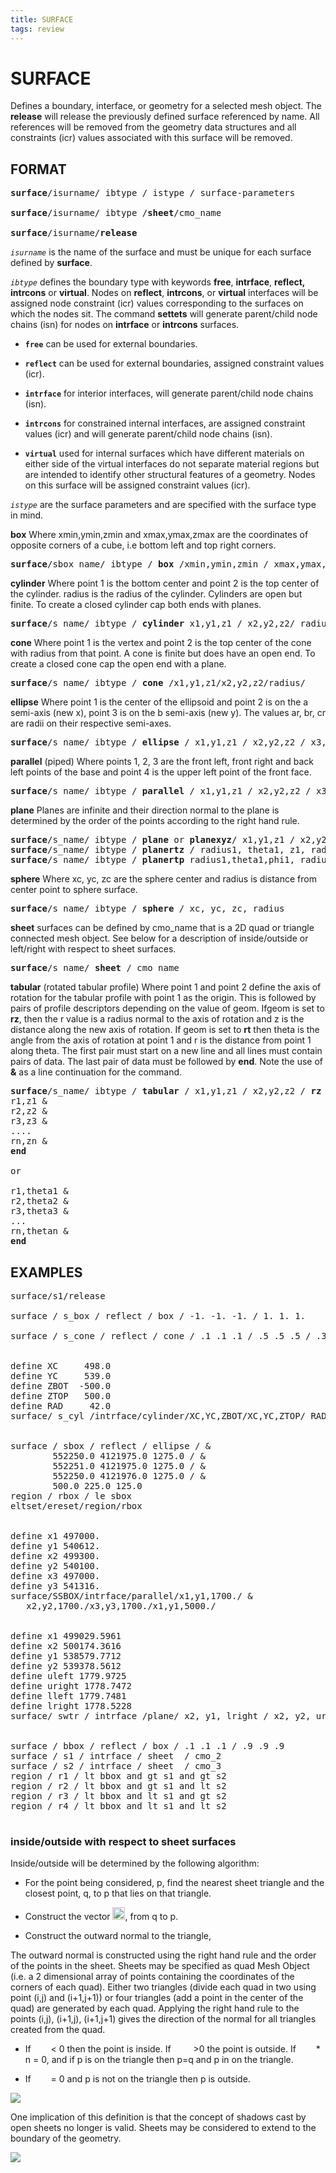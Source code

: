 ```yaml
---
title: SURFACE
tags: review
---
```


# SURFACE #

Defines a boundary, interface, or geometry for a selected mesh object. The **release** will release the previously defined surface referenced by name.  All references will be removed from the geometry data structures and all constraints (icr) values associated with this surface will be removed.

## FORMAT ##

<pre>
<b>surface</b>/isurname/ ibtype / istype / surface-parameters

<b>surface</b>/isurname/ ibtype /<b>sheet</b>/cmo_name

<b>surface</b>/isurname/<b>release</b>
</pre>


*`isurname`* is the name of the surface and must be unique for each surface defined by **surface**.


*`ibtype`* defines the boundary type with keywords **free**, **intrface**, **reflect, intrcons** or
**virtual**. Nodes on **reflect**, **intrcons**, or **virtual** interfaces will be assigned
node constraint (icr) values corresponding to the surfaces on which the nodes sit. The
command **settets** will generate parent/child node chains (isn) for nodes on **intrface** or **intrcons** surfaces.

* **`free`**  can be used for external boundaries.

* **`reflect`** can be used for external boundaries, assigned constraint values (icr).

* **`intrface`** for interior interfaces, will generate parent/child node chains (isn).

* **`intrcons`** for constrained internal interfaces, are assigned constraint values (icr) and will generate parent/child node chains (isn). 

* **`virtual`** used for internal surfaces which have different materials on either side of the virtual interfaces do not
separate material regions but are intended to identify other structural features of a geometry. Nodes on this surface will be assigned constraint values (icr).



*`istype`* are the surface parameters and are specified with the
surface type in mind. 

**box** Where xmin,ymin,zmin and xmax,ymax,zmax are the coordinates of opposite corners of a cube, i.e bottom left and top right corners.
<pre>
<b>surface</b>/sbox_name/ ibtype / <b>box</b> /xmin,ymin,zmin / xmax,ymax,zmax/
</pre>

**cylinder** Where point 1 is the bottom center and point 2 is the top center of the cylinder. radius is the radius of the cylinder. Cylinders are open but finite.  To create a closed cylinder cap both ends with planes.
<pre>
<b>surface</b>/s_name/ ibtype / <b>cylinder</b> x1,y1,z1 / x2,y2,z2/ radius
</pre>

**cone** Where point 1 is the vertex and point 2 is the top center of the cone with radius from that point. A cone is finite but does have an open end. To create a closed cone cap the open end with a plane.
<pre>
<b>surface</b>/s_name/ ibtype / <b>cone</b> /x1,y1,z1/x2,y2,z2/radius/
</pre>

**ellipse** Where point 1 is the center of the ellipsoid and point 2 is on the a semi-axis (new x), point 3 is on the b semi-axis (new y). The values ar, br, cr are radii on their respective semi-axes.
<pre>
<b>surface</b>/s_name/ ibtype / <b>ellipse</b> / x1,y1,z1 / x2,y2,z2 / x3,y3,z3 / ar, br, cr /
</pre>

**parallel** (piped) Where points 1, 2, 3 are the front left, front right and back left points of the base and point 4 is the upper left point of the front face.
<pre>
<b>surface</b>/s_name/ ibtype / <b>parallel</b> / x1,y1,z1 / x2,y2,z2 / x3,y3,z3 / x4,y4,z4 
</pre>

**plane** Planes are infinite and their direction normal to the plane is determined by the order of the points according to the right hand rule. 
<pre>
<b>surface</b>/s_name/ ibtype / <b>plane</b> or <b>planexyz</b>/ x1,y1,z1 / x2,y2,z2 / x3,y3,z3
<b>surface</b>/s_name/ ibtype / <b>planertz</b> / radius1, theta1, z1, radius2, theta2, z2, radius ,zcen/
<b>surface</b>/s_name/ ibtype / <b>planertp</b> radius1,theta1,phi1, radius2,theta2,phi2, radius3,theta3,phi3/ xc, yc, zc
</pre>

**sphere** Where xc, yc, zc are the sphere center and radius is distance from center point to sphere surface.
<pre>
<b>surface</b>/s_name/ ibtype / <b>sphere</b> / xc, yc, zc, radius
</pre>

**sheet** surfaces can be defined by cmo_name that is a 2D quad or triangle connected mesh object. See below for a description of inside/outside or left/right with respect to sheet surfaces.
<pre>
<b>surface</b>/s_name/ <b>sheet</b> / cmo_name
</pre>

**tabular** (rotated tabular profile) Where point 1 and point 2 define the axis of rotation for the tabular profile with point 1 as the origin. This is followed by pairs of profile descriptors depending on the value of geom. Ifgeom is set to **rz**, then the r value is a radius normal to the axis of rotation and z is the distance along the new axis of rotation. If geom is set to **rt** then theta is the angle from the axis of rotation at point 1 and r is the distance from point 1 along theta. The first pair must start on a new line and all lines must contain pairs of data. The last pair of data must be followed by **end**. Note the use of **&** as a line continuation for the command.
<pre>
<b>surface</b>/s_name/ ibtype / <b>tabular</b> / x1,y1,z1 / x2,y2,z2 / <b>rz</b> <b>rt</b>/ &
r1,z1 & 
r2,z2 & 
r3,z3 & 
.... 
rn,zn & 
<b>end</b>

or 

r1,theta1 & 
r2,theta2 & 
r3,theta3 & 
... 
rn,thetan & 
<b>end</b>
</pre>


## EXAMPLES ##

<pre>
surface/s1/release

surface / s_box / reflect / box / -1. -1. -1. / 1. 1. 1.

surface / s_cone / reflect / cone / .1 .1 .1 / .5 .5 .5 / .3


define XC     498.0
define YC     539.0
define ZBOT  -500.0
define ZTOP   500.0
define RAD     42.0
surface/ s_cyl /intrface/cylinder/XC,YC,ZBOT/XC,YC,ZTOP/ RAD


surface / sbox / reflect / ellipse / &
        552250.0 4121975.0 1275.0 / &
        552251.0 4121975.0 1275.0 / &
        552250.0 4121976.0 1275.0 / &
        500.0 225.0 125.0
region / rbox / le sbox
eltset/ereset/region/rbox


define x1 497000.
define y1 540612.
define x2 499300.
define y2 540100.
define x3 497000.
define y3 541316.
surface/SSBOX/intrface/parallel/x1,y1,1700./ &
   x2,y2,1700./x3,y3,1700./x1,y1,5000./


define x1 499029.5961
define x2 500174.3616
define y1 538579.7712
define y2 539378.5612
define uleft 1779.9725
define uright 1778.7472
define lleft 1779.7481
define lright 1778.5228
surface/ swtr / intrface /plane/ x2, y1, lright / x2, y2, uright / x1, y2, uleft


surface / bbox / reflect / box / .1 .1 .1 / .9 .9 .9
surface / s1 / intrface / sheet  / cmo_2
surface / s2 / intrface / sheet  / cmo_3
region / r1 / lt bbox and gt s1 and gt s2
region / r2 / lt bbox and gt s1 and lt s2
region / r3 / lt bbox and lt s1 and gt s2
region / r4 / lt bbox and lt s1 and lt s2

</pre>



### inside/outside with respect to sheet surfaces ##

Inside/outside  will be determined by the following algorithm:

* For the point being considered, p, find the nearest sheet triangle
and the closest point, q, to p that lies on that triangle.

* Construct the vector <img height="20" width="`20" src="https://lanl.github.io/LaGriT/assets/images/Image255.gif">, from q to p.

* Construct the outward normal to the triangle, <img height="10" width="10" src="https://lanl.github.io/LaGriT/assets/images/Image256.gif">

The outward normal is constructed using the right hand rule and the order of the
points in the sheet. Sheets may be specified as quad Mesh Object (i.e. a
2 dimensional array of points containing the coordinates of the corners
of each quad). Either two triangles (divide each quad in two using point
(i,j) and (i+1,j+1)) or four triangles (add a point in the center of the
quad) are generated by each quad. Applying the right hand rule to the
points (i,j), (i+1,j), (i+1,j+1) gives the direction of the normal for
all triangles created from the quad.

* If <img height="10" width="10" src="https://lanl.github.io/LaGriT/assets/images/Image255.gif"> <img height="10" width="10" src="https://lanl.github.io/LaGriT/assets/images/Image256.gif">  &lt; 0 then
the point is inside. If  <img height="10" width="10" src="https://lanl.github.io/LaGriT/assets/images/Image255.gif"> <img height="10" width="10" src="https://lanl.github.io/LaGriT/assets/images/Image256.gif">  &gt;0 the
point is outside. If <img height="10" width="10" src="https://lanl.github.io/LaGriT/assets/images/Image255.gif"> <img height="10" width="10" src="https://lanl.github.io/LaGriT/assets/images/Image256.gif">  * n = 0, and if
p is on the triangle then p=q and p in on the triangle.

* If <img height="10" width="10" src="https://lanl.github.io/LaGriT/assets/images/Image255.gif"> <img height="10" width="10" src="https://lanl.github.io/LaGriT/assets/images/Image256.gif">  = 0 and p is not on the triangle then p is outside.

<img src="https://lanl.github.io/LaGriT/assets/images/Image257.gif"> 

One implication of this definition is that the concept of shadows cast
by open sheets no longer is valid. Sheets may be considered to extend to
the boundary of the geometry.

<img src="https://lanl.github.io/LaGriT/assets/images/Image259.gif"> 
